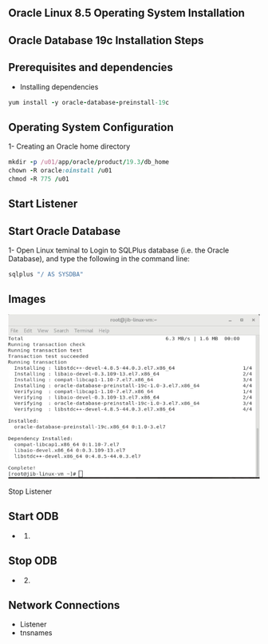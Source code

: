 Oracle Linux 8.5 Operating System Installation
-----


Oracle Database 19c Installation Steps
----

Prerequisites and dependencies
----

- Installing dependencies 


```ruby
yum install -y oracle-database-preinstall-19c
```


Operating System Configuration 
---
1- Creating an Oracle home directory

```ruby
mkdir -p /u01/app/oracle/product/19.3/db_home
chown -R oracle:oinstall /u01
chmod -R 775 /u01
```






Start Listener
---

Start Oracle Database
---
1- Open Linux teminal to Login to SQLPlus database (i.e. the Oracle Database), and type the following in the command line:

```ruby
sqlplus "/ AS SYSDBA"
```

Images
----
![Tis is an image]( https://github.com/myreadings1/RDING/blob/master/OLDB/imgs/dependencies_install.png )


Stop Listener

Start ODB
----
- 1)

Stop ODB
----
- 2)


Network Connections
----
- Listener
- tnsnames
